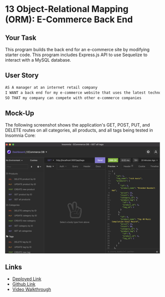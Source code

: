 # 13 Object-Relational Mapping (ORM): E-Commerce Back End

## Your Task

This program builds the back end for an e-commerce site by modifying starter code. This program includes Express.js API to use Sequelize to interact with a MySQL database.

## User Story

```md
AS A manager at an internet retail company
I WANT a back end for my e-commerce website that uses the latest technologies
SO THAT my company can compete with other e-commerce companies
```

## Mock-Up

The following screenshot shows the application's GET, POST, PUT, and DELETE routes on all categories, all products, and all tags being tested in Insomnia Core:

![Screenshot of all the requests in Insomnia Core.](./assets/ecommerce-hw.png)

## Links

- [Deployed Link](https://github.com/hyanez/NOTE-TAKER)
- [Github Link](https://hyanez.github.io/NOTE-TAKER/)
- [Video Walkthrough](https://watch.screencastify.com/v/7FhBRBSLd1e4N5TLz5Pk)
